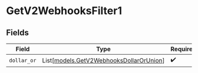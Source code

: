 # GetV2WebhooksFilter1


## Fields

| Field                                                                              | Type                                                                               | Required                                                                           | Description                                                                        |
| ---------------------------------------------------------------------------------- | ---------------------------------------------------------------------------------- | ---------------------------------------------------------------------------------- | ---------------------------------------------------------------------------------- |
| `dollar_or`                                                                        | List[[models.GetV2WebhooksDollarOrUnion](../models/getv2webhooksdollarorunion.md)] | :heavy_check_mark:                                                                 | N/A                                                                                |